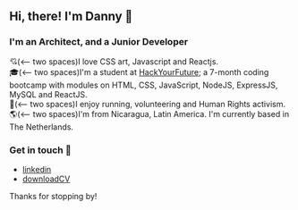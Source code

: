 ## Hi, there! I'm Danny 👋 

### I'm an Architect, and a Junior Developer

:cupid:(<-- two spaces)I love CSS art, Javascript and Reactjs.<br/>
:mortar_board:(<-- two spaces)I'm a student at [HackYourFuture]; a 7-month coding bootcamp with modules on HTML, CSS, JavaScript, NodeJS, ExpressJS, MySQL and ReactJS.<br/>
:raised_hands:(<-- two spaces)I enjoy running, volunteering and Human Rights activism.<br/>
:earth_americas:(<-- two spaces)I'm from Nicaragua, Latin America. I'm currently based in The Netherlands.<br/>

### Get in touch 💬 
* [linkedin] 
* [downloadCV]

Thanks for stopping by!


[HackYourFuture]:https://www.hackyourfuture.net/
[linkedin]: https://www.linkedin.com/in/danny-osorio-177b51121/
[codepen]: https://codepen.io/danny-osorio
[downloadCV]: https://bit.ly/3fhxAxU